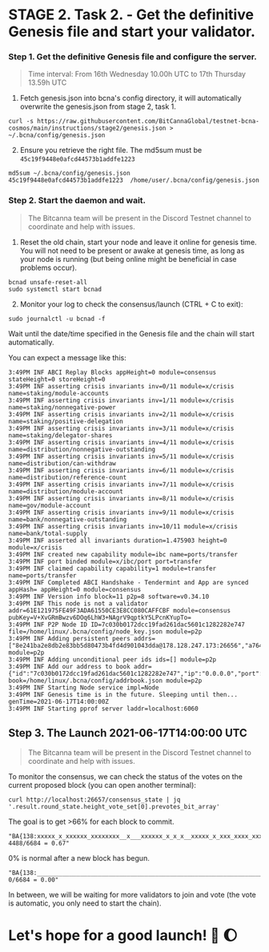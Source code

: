 # STAGE 2. Task 2. - Get the definitive Genesis file and start your validator.


### Step 1. Get the definitive Genesis file and configure the server.

> Time interval: From 16th Wednesday 10.00h UTC to 17th Thursday  13.59h UTC

1. Fetch genesis.json into bcna's config directory, it will automatically overwrite the genesis.json from stage 2, task 1.
```
curl -s https://raw.githubusercontent.com/BitCannaGlobal/testnet-bcna-cosmos/main/instructions/stage2/genesis.json > ~/.bcna/config/genesis.json
```

2. Ensure you retrieve the right file. The md5sum must be `45c19f9448e0afcd44573b1addfe1223`

```
md5sum ~/.bcna/config/genesis.json 
45c19f9448e0afcd44573b1addfe1223  /home/user/.bcna/config/genesis.json
```

### Step 2. Start the daemon and wait.

> The Bitcanna team will be present in the Discord Testnet channel to coordinate and help with issues.

1. Reset the old chain, start your node and leave it online for genesis time. You will not need to be present or awake at genesis time, as long as your node is running (but being online might be beneficial in case problems occur).

```
bcnad unsafe-reset-all
sudo systemctl start bcnad
```

2. Monitor your log to check the consensus/launch (CTRL + C to exit):
```
sudo journalctl -u bcnad -f
```

Wait until the date/time specified in the Genesis file and the chain will start automatically.

You can expect a message like this:
```
3:49PM INF ABCI Replay Blocks appHeight=0 module=consensus stateHeight=0 storeHeight=0
3:49PM INF asserting crisis invariants inv=0/11 module=x/crisis name=staking/module-accounts
3:49PM INF asserting crisis invariants inv=1/11 module=x/crisis name=staking/nonnegative-power
3:49PM INF asserting crisis invariants inv=2/11 module=x/crisis name=staking/positive-delegation
3:49PM INF asserting crisis invariants inv=3/11 module=x/crisis name=staking/delegator-shares
3:49PM INF asserting crisis invariants inv=4/11 module=x/crisis name=distribution/nonnegative-outstanding
3:49PM INF asserting crisis invariants inv=5/11 module=x/crisis name=distribution/can-withdraw
3:49PM INF asserting crisis invariants inv=6/11 module=x/crisis name=distribution/reference-count
3:49PM INF asserting crisis invariants inv=7/11 module=x/crisis name=distribution/module-account
3:49PM INF asserting crisis invariants inv=8/11 module=x/crisis name=gov/module-account
3:49PM INF asserting crisis invariants inv=9/11 module=x/crisis name=bank/nonnegative-outstanding
3:49PM INF asserting crisis invariants inv=10/11 module=x/crisis name=bank/total-supply
3:49PM INF asserted all invariants duration=1.475903 height=0 module=x/crisis
3:49PM INF created new capability module=ibc name=ports/transfer
3:49PM INF port binded module=x/ibc/port port=transfer
3:49PM INF claimed capability capability=1 module=transfer name=ports/transfer
3:49PM INF Completed ABCI Handshake - Tendermint and App are synced appHash= appHeight=0 module=consensus
3:49PM INF Version info block=11 p2p=8 software=v0.34.10
3:49PM INF This node is not a validator addr=61E121975FE49F3ADA61550CE3E8CC080CAFFCBF module=consensus pubKey=V+XvGRmBwzv6DOq6LhW3+NAgrV9qptkY5LPcnKYupTo=
3:49PM INF P2P Node ID ID=7c030b0172dcc19fad261dac5601c1282282e747 file=/home/linux/.bcna/config/node_key.json module=p2p
3:49PM INF Adding persistent peers addrs=["8e241ba2e8db2e83bb5d80473b4fd4d901043dda@178.128.247.173:26656","a76427360ea0418986a86c574432f40eb7258d80@159.65.198.245:26656"] module=p2p
3:49PM INF Adding unconditional peer ids ids=[] module=p2p
3:49PM INF Add our address to book addr={"id":"7c030b0172dcc19fad261dac5601c1282282e747","ip":"0.0.0.0","port":26656} book=/home/linux/.bcna/config/addrbook.json module=p2p
3:49PM INF Starting Node service impl=Node
3:49PM INF Genesis time is in the future. Sleeping until then... genTime=2021-06-17T14:00:00Z
3:49PM INF Starting pprof server laddr=localhost:6060

```

## Step 3. The Launch 2021-06-17T14:00:00  UTC
> The Bitcanna team will be present in the Discord Testnet channel to coordinate and help with issues.

To monitor the consensus, we can check the status of the votes on the current proposed block (you can open another terminal):

```
curl http://localhost:26657/consensus_state | jq '.result.round_state.height_vote_set[0].prevotes_bit_array'
```

The goal is to get >66% for each block to commit.

```
"BA{138:xxxxx_x_xxxxxx_xxxxxxxx__x___xxxxxx_x_x_x__xxxxx_x_xxx_xxxx_xxxx_x_xx__xx__x_xxxx__x__xxx_x_x_x_x_xxxxx_x_xxx___xxx_xxx_xx_xxx_x_xxx_x_xxx} 4488/6684 = 0.67"
```
0% is normal after a new block has begun.
```
"BA{138:__________________________________________________________________________________________________________________________________________} 0/6684 = 0.00" 
```

In between, we will be waiting for more validators to join and vote (the vote is automatic, you only need to start the chain).


# Let's hope for a good launch! :rocket: :moon:
